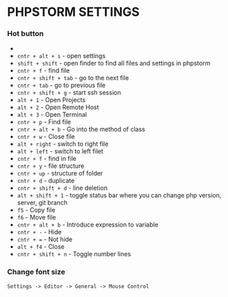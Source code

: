 # PHPSTORM SETTINGS

### Hot button
* 
* `cntr + alt + s` - open settings
* `shift + shift` - open finder to find all files and settings in phpstorm
* `cntr + f` - find file
* `cntr + shift + tab` - go to the next file
* `cntr + tab` - go to previous file
* `cntr + shift + g` - start ssh session
* `alt + 1` - Open Projects
* `alt + 2` - Open Remote Host
* `alt + 3` - Open Terminal
* `cntr + p` - Find file
* `cntr + alt + b` - Go into the method of class
* `cntr + w` - Close file
* `alt + right` - switch to right file
* `alt + left` - switch to left filet
* `cntr + f` - find in file
* `cntr + y` - file structure
* `cntr + up` - structure of folder
* `cntr + d` - duplicate
* `cntr + shift + d` - line deletion
* `alt + shift + 1` - toggle status bar where you can change php version, server, git branch
* `f5` - Copy file
* `f6` - Move file
* `cntr + alt + b` - Introduce expression to variable
* `cntr + -` - Hide 
* `cntr + =` - Not hide
* `alt + f4` - Close
* `cntr + shift + n` - Toggle number lines

### Change font size
`Settings -> Editor -> General -> Mouse Control`